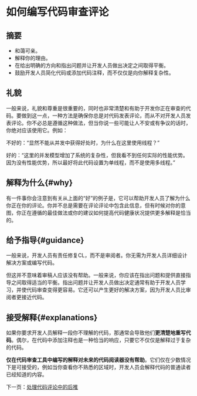 # 如何编写代码审查评论

## 摘要
- 和蔼可亲。
- 解释你的理由。
- 在给出明确的方向和指出问题并让开发人员做出决定之间取得平衡。
- 鼓励开发人员简化代码或添加代码注释，而不仅仅是向你解释复杂性。

## 礼貌

一般来说，礼貌和尊重是很重要的，同时也非常清楚和有助于开发你正在审查的代码。要做到这一点，一种方法是确保你总是对代码发表评论，而从不对开发人员发表评论。你不必总是遵循这种做法，但当你说一些可能让人不安或有争议的话时，你绝对应该使用它。例如：

不好的：“显然不能从并发中获得好处时，为什么在这里使用线程？”

好的：“这里的并发模型增加了系统的复杂性，但我看不到任何实际的性能优势。因为没有性能优势，所以最好将此代码设置为单线程，而不是使用多线程。”

## 解释为什么{#why}

有一件事你会注意到有关从上面的“好”的例子是，它可以帮助开发人员了解为什么你正在你的评论。你并不总是需要在评论评论中包含此信息，但有时候对你的意图，你正在遵循的最佳做法或你的建议如何提高代码健康状况提供更多解释是恰当的。


## 给予指导{#guidance}

一般来说，开发人员有责任修复CL，而不是审阅者。你无需为开发人员详细设计解决方案或编写代码。

但这并不意味着审稿人应该没有帮助。一般来说，你应该在指出问题和提供直接指导之间取得适当的平衡。指出问题并让开发人员做出决定通常有助于开发人员学习，并使代码审查变得更容易。它还可以产生更好的解决方案，因为开发人员比审阅者更接近代码。



## 接受解释{#explanations}
如果你要求开发人员解释一段你不理解的代码，那通常会导致他们**更清楚地重写代码**。偶尔，在代码中添加注释也是一种恰当的响应，只要它不仅仅是解释过于复杂的代码。

**仅在代码审查工具中编写的解释对未来的代码阅读器没有帮助**。它们仅在少数情况下是可接受的，例如当你查看你不熟悉的区域时，开发人员会解释代码的普通读者已经知道的内容。

下一页：[处理代码评论中的后推](pushback.md)
